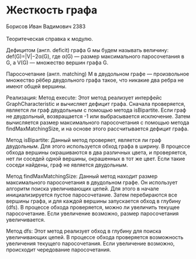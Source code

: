 # Жесткость графа
Борисов Иван Вадимович 2383<br><br>
Теоритеческая справка к модулю.<br>

Дефицитом (англ. deficit) графа G мы будем называть величину: 
def(G)=|V|−2α(G), где α(G) — размер максимального паросочетания в G, а V(G) — множество вершин графа G.

Паросочетание (англ. matсhing) M в двудольном графе — произвольное множество рёбер двудольного графа такое, что никакие два ребра не имеют общей вершины.

Реализация:
Метод execute: Этот метод реализует интерфейс GraphCharacteristic и вычисляет дефицит графа. Сначала проверяется, является ли граф двудольным с помощью метода isBipartite. Если граф не двудольный, возвращается -1 или выбрасывается исключение. Затем вычисляется размер максимального паросочетания с помощью метода findMaxMatchingSize, и на основе этого рассчитывается дефицит графа.

Метод isBipartite: Данный метод проверяет, является ли граф двудольным. Для этого используется обход графа в ширину. В процессе обхода вершины окрашиваются в два различных цвета, и проверяется, нет ли соседей одной вершины, окрашенных в тот же цвет. Если такие соседи найдены, граф не является двудольным.

Метод findMaxMatchingSize: Данный метод находит размер максимального паросочетания в двудольном графе. Он использует алгоритм поиска увеличивающих цепей. Для этого в начале инициализируется пустое паросочетание. Затем перебираются все вершины графа, и для каждой вершины запускается обход в глубину (dfs). В процессе обхода проверяется, можно ли увеличить текущее паросочетание. Если увеличение возможно, размер паросочетания увеличивается.

Метод dfs: Этот метод реализует обход в глубину для поиска увеличивающих цепей. В процессе обхода проверяется возможность увеличения текущего паросочетания. Если увеличение возможно, происходит чередование паросочетания.
